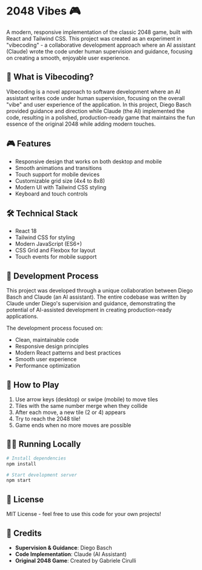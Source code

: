 # 2048 Vibes 🎮

A modern, responsive implementation of the classic 2048 game, built with React and Tailwind CSS. This project was created as an experiment in "vibecoding" - a collaborative development approach where an AI assistant (Claude) wrote the code under human supervision and guidance, focusing on creating a smooth, enjoyable user experience.

## 🌟 What is Vibecoding?

Vibecoding is a novel approach to software development where an AI assistant writes code under human supervision, focusing on the overall "vibe" and user experience of the application. In this project, Diego Basch provided guidance and direction while Claude (the AI) implemented the code, resulting in a polished, production-ready game that maintains the fun essence of the original 2048 while adding modern touches.

## 🎮 Features

- Responsive design that works on both desktop and mobile
- Smooth animations and transitions
- Touch support for mobile devices
- Customizable grid size (4x4 to 8x8)
- Modern UI with Tailwind CSS styling
- Keyboard and touch controls

## 🛠️ Technical Stack

- React 18
- Tailwind CSS for styling
- Modern JavaScript (ES6+)
- CSS Grid and Flexbox for layout
- Touch events for mobile support

## 🚀 Development Process

This project was developed through a unique collaboration between Diego Basch and Claude (an AI assistant). The entire codebase was written by Claude under Diego's supervision and guidance, demonstrating the potential of AI-assisted development in creating production-ready applications.

The development process focused on:
- Clean, maintainable code
- Responsive design principles
- Modern React patterns and best practices
- Smooth user experience
- Performance optimization

## 🎯 How to Play

1. Use arrow keys (desktop) or swipe (mobile) to move tiles
2. Tiles with the same number merge when they collide
3. After each move, a new tile (2 or 4) appears
4. Try to reach the 2048 tile!
5. Game ends when no more moves are possible

## 🏃‍♂️ Running Locally

```bash
# Install dependencies
npm install

# Start development server
npm start
```

## 📝 License

MIT License - feel free to use this code for your own projects!

## 👥 Credits

- **Supervision & Guidance**: Diego Basch
- **Code Implementation**: Claude (AI Assistant)
- **Original 2048 Game**: Created by Gabriele Cirulli 